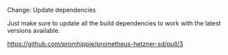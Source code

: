 Change: Update dependencies

Just make sure to update all the build dependencies to work with the latest
versions available.

https://github.com/promhippie/prometheus-hetzner-sd/pull/3

